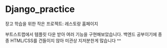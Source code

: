 # Django_practice

장고 학습을 위한 작은 프로젝트: 레스토랑 홈페이지


부트스트랩에서 템플릿 다운 받아 여러 기능을 구현해보았습니다. 
백엔드 공부이기에 종종 HTML/CSS를 건들이지 않아 미관상 지저분한게 많습니다 ^^
